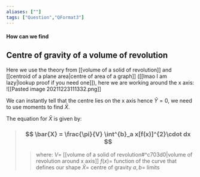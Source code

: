 ```yaml
---
aliases: [""]
tags: ["Question","QFormat3"]
---
```


#### How can we find
## Centre of gravity of a volume of revolution
Here we use the theory from [[volume of a solid of revolution]] and [[centroid of a plane area|centre of area of a graph]] ([[lmao I am lazy|lookup proof if you need one]]), here we are working around the x axis:
![[Pasted image 20211223111332.png]]

We can instantly tell that the centre lies on the x axis hence $\bar{Y} = 0$, we need to use moments to find $\bar{X}$.

The equation for $\bar{X}$ is given by:

> ### $$ \bar{X} = \frac{\pi}{V} \int^{b}_a x[f(x)]^{2}\cdot dx $$ 
>> where:
>> $V=$ [[volume of a solid of revolution#^c703d0|volume of revolution around x axis]] 
>> $f(x)=$ function of the curve that defines our shape
>> $\bar{X}=$ centre of gravity
>> $a,b=$ limits
